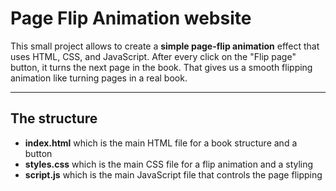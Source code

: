 # Page Flip Animation website #

This small project allows to create a **simple page-flip animation** effect that uses HTML, CSS, and JavaScript. After every click on the "Flip page" button, it turns the next page in the book. That gives us a smooth flipping animation like turning pages in a real book.

----

## The structure ##

- **index.html** which is the main HTML file for a book structure and a button
- **styles.css** which is the main CSS file for a flip animation and a styling
- **script.js** which is the main JavaScript file that controls the page flipping